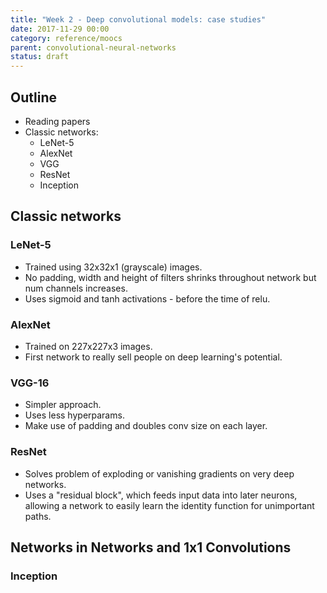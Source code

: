 ```yaml
---
title: "Week 2 - Deep convolutional models: case studies"
date: 2017-11-29 00:00
category: reference/moocs
parent: convolutional-neural-networks 
status: draft
---
```


## Outline

* Reading papers
* Classic networks:
  * LeNet-5
  * AlexNet
  * VGG
  * ResNet
  * Inception

## Classic networks

### LeNet-5

* Trained using 32x32x1 (grayscale) images.
* No padding, width and height of filters shrinks throughout network but num channels increases.
* Uses sigmoid and tanh activations - before the time of relu.

### AlexNet

* Trained on 227x227x3 images.
* First network to really sell people on deep learning's potential.

### VGG-16

* Simpler approach.
* Uses less hyperparams.
* Make use of padding and doubles conv size on each layer.

### ResNet

* Solves problem of exploding or vanishing gradients on very deep networks.
* Uses a "residual block", which feeds input data into later neurons, allowing a network to easily learn the identity function for unimportant paths.

## Networks in Networks and 1x1 Convolutions

### Inception
